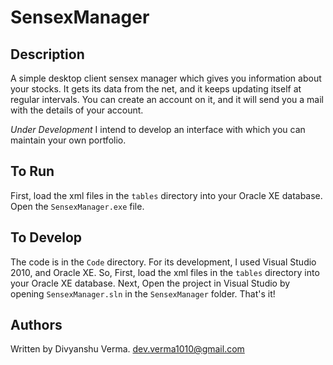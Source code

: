 SensexManager
=============

Description
------------

A simple desktop client sensex manager which gives you information about your stocks. It gets its data from the net, and it keeps updating itself at regular intervals. You can create an account on it, and it will send you a mail with the details of your account.

*Under Development*
I intend to develop an interface with which you can maintain your own portfolio.

To Run
-------

First, load the xml files in the `tables` directory into your Oracle XE database.
Open the `SensexManager.exe` file.

To Develop
----------

The code is in the `Code` directory. For its development, I used Visual Studio 2010, and Oracle XE.
So, First, load the xml files in the `tables` directory into your Oracle XE database.
Next, Open the project in Visual Studio by opening `SensexManager.sln` in the `SensexManager` folder.
That's it!

Authors
-------

Written by Divyanshu Verma.
dev.verma1010@gmail.com
